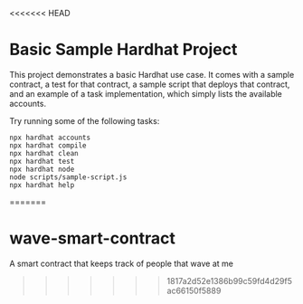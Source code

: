 <<<<<<< HEAD
# Basic Sample Hardhat Project

This project demonstrates a basic Hardhat use case. It comes with a sample contract, a test for that contract, a sample script that deploys that contract, and an example of a task implementation, which simply lists the available accounts.

Try running some of the following tasks:

```shell
npx hardhat accounts
npx hardhat compile
npx hardhat clean
npx hardhat test
npx hardhat node
node scripts/sample-script.js
npx hardhat help
```
=======
# wave-smart-contract
A smart contract that keeps track of people that wave at me
>>>>>>> 1817a2d52e1386b99c59fd4d29f5ac66150f5889
